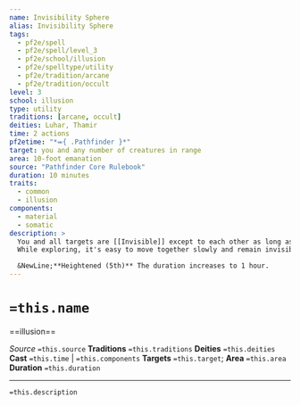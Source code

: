 ```yaml
---
name: Invisibility Sphere
alias: Invisibility Sphere
tags:
  - pf2e/spell
  - pf2e/spell/level_3
  - pf2e/school/illusion
  - pf2e/spelltype/utility
  - pf2e/tradition/arcane
  - pf2e/tradition/occult
level: 3
school: illusion
type: utility
traditions: [arcane, occult]
deities: Luhar, Thamir
time: 2 actions
pf2etime: "*⬺{ .Pathfinder }*"
target: you and any number of creatures in range
area: 10-foot emanation
source: "Pathfinder Core Rulebook"
duration: 10 minutes
traits:
  - common
  - illusion
components:
  - material
  - somatic
description: >
  You and all targets are [[Invisible]] except to each other as long as you remain within the spell's area. If a creature made invisible by this spell leaves the spell's area, it becomes visible and remains so even if it returns to the spell's area. If any creature made invisible by this spell uses a hostile action, the spell ends after the hostile action is completed.
  While exploring, it's easy to move together slowly and remain invisible. This is untenable in a battle, however. Once an encounter begins, creatures remain invisible until at most the end of the first round, at which point the spell ends.

  &NewLine;**Heightened (5th)** The duration increases to 1 hour.
---
```

# `=this.name`
==illusion==

*Source* `=this.source`
**Traditions** `=this.traditions`
**Deities** `=this.deities`
**Cast** `=this.time` | `=this.components`
**Targets** `=this.target`; **Area** `=this.area`
**Duration** `=this.duration`

***
`=this.description`